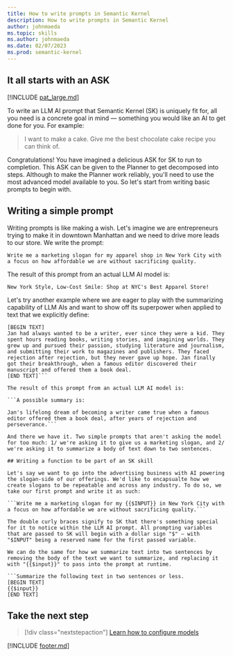 ```yaml
---
title: How to write prompts in Semantic Kernel
description: How to write prompts in Semantic Kernel
author: johnmaeda
ms.topic: skills
ms.author: johnmaeda
ms.date: 02/07/2023
ms.prod: semantic-kernel
---
```

## It all starts with an ASK

[!INCLUDE [pat_large.md](../includes/pat_large.md)]

To write an LLM AI prompt that Semantic Kernel (SK) is uniquely fit for, all you need is a concrete goal in mind — something you would like an AI to get done for you. For example:

> I want to make a cake. Give me the best chocolate cake recipe you can think of.

Congratulations! You have imagined a delicious ASK for SK to run to completion. This ASK can be given to the Planner to get decomposed into steps. Although to make the Planner work reliably, you'll need to use the most advanced model available to you. So let's start from writing basic prompts to begin with.

## Writing a simple prompt

Writing prompts is like making a wish. Let's imagine we are entrepreneurs trying to make it in downtown Manhattan and we need to drive more leads to our store. We write the prompt:

```Write me a marketing slogan for my apparel shop in New York City with a focus on how affordable we are without sacrificing quality.```

The result of this prompt from an actual LLM AI model is:

```New York Style, Low-Cost Smile: Shop at NYC's Best Apparel Store!```

Let's try another example where we are eager to play with the summarizing capability of LLM AIs and want to show off its superpower when applied to text that we explicitly define:

```Summarize the following text in two sentences or less. 
[BEGIN TEXT]
Jan had always wanted to be a writer, ever since they were a kid. They spent hours reading books, writing stories, and imagining worlds. They grew up and pursued their passion, studying literature and journalism, and submitting their work to magazines and publishers. They faced rejection after rejection, but they never gave up hope. Jan finally got their breakthrough, when a famous editor discovered their manuscript and offered them a book deal.
[END TEXT]```

The result of this prompt from an actual LLM AI model is:

```A possible summary is:

Jan's lifelong dream of becoming a writer came true when a famous editor offered them a book deal, after years of rejection and perseverance.```

And there we have it. Two simple prompts that aren't asking the model for too much: 1/ we're asking it to give us a marketing slogan, and 2/ we're asking it to summarize a body of text down to two sentences.

## Writing a function to be part of an SK skill

Let's say we want to go into the advertising business with AI powering the slogan-side of our offerings. We'd like to encapsualte how we create slogans to be repeatable and across any industry. To do so, we take our first prompt and write it as such:

```Write me a marketing slogan for my {{$INPUT}} in New York City with a focus on how affordable we are without sacrificing quality.```

The double curly braces signify to SK that there's something special for it to notice within the LLM AI prompt. All prompting variables that are passed to SK will begin with a dollar sign "$" — with "$INPUT" being a reserved name for the first passed variable. 

We can do the same for how we summarize text into two sentences by removing the body of the text we want to summarize, and replacing it with "{{$input}}" to pass into the prompt at runtime.

```Summarize the following text in two sentences or less. 
[BEGIN TEXT]
{{$input}}
[END TEXT]
```

## Take the next step

> [!div class="nextstepaction"]
> [Learn how to configure models](configuremodels)

[!INCLUDE [footer.md](../includes/footer.md)]